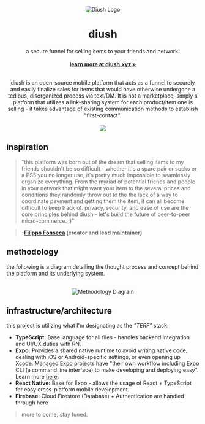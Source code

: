 <p align="center">
  <a href="#">
    
  </a>
  <p align="center">
   <img src="https://i.ibb.co/KwFfLn4/diush-icon.png" alt="Diush Logo">
  </p>
  <h1 align="center"><b>diush</b></h1>
  <p align="center">
a secure funnel for selling items to your friends and network.
    <br />
  <br />
    <a href="https://joinsafe.me"><strong>learn more at diush.xyz »</strong></a>
    <br />
    <br />
  </p>
</p>
<p align="center">diush is an open-source mobile platform that acts as a funnel to securely and easily finalize sales for items that would have otherwise undergone a tedious, disorganized process via text/DM. It is not a marketplace, simply a platform that utilizes a link-sharing system for each product/item one is selling - it takes advantage of existing communication methods to establish "first-contact".
<br/>
<br/>
<img src="https://i.ibb.co/F5YZdhB/mockups.png">
</p>
</p>

## inspiration

> "this platform was born out of the dream that selling items to my friends shouldn't be so difficult - whether it's a spare pair or socks or a PS5 you no longer use, it's pretty much impossible to seamlessly organize everything. From the myriad of potential friends and people in your network that might want your item to the several prices and conditions they randomly throw out to the the lack of a way to coordinate payment and getting them the item, it can all become difficult to keep track of. privacy, security, and ease of use are the core principles behind diush - let's build the future of peer-to-peer micro-commerce. :)"

> **-[Filippo Fonseca](https://twitter.com/FilippoFonseca) (creator and lead maintainer)**

## methodology

the following is a diagram detailing the thought process and concept behind the platform and its underlying system.
<br />
<br />

<p align="center">
<img src="https://i.ibb.co/3dxt48z/diagram.png" alt="Methodology Diagram">
</p>

## infrastructure/architecture

this project is utilizing what I'm designating as the _"TERF"_ stack.

- **TypeScript:** Base language for all files - handles backend integration and UI/UX duties with RN.
- **Expo:** Provides a shared native runtime to avoid writing native code, dealing with iOS or Android-specific settings, or even opening up Xcode. Managed Expo projects have "their own workflow including Expo CLI (a command line interface) to make developing and deploying easy". Learn more [here](https://docs.expo.dev/workflow/already-used-react-native/).
- **React Native:** Base for Expo - allows the usage of React + TypeScript for easy cross-platform mobile development.
- **Firebase:** Cloud Firestore (Database) + Authentication are handled through here

[//]: # '### 1. create an item'
[//]: # 'this part is pretty straight-forward. Using an intuitive UI, people who wish to sell an item via diush are able to seamlessly create a listing within the app.'
[//]: # '### 2. share'
[//]: # "use anything and everything you'd like; from Twitter to WhatsApp, the intention is that users leverage their friends and existing networks."
[//]: # '### 3. manage offers'

> more to come, stay tuned.
